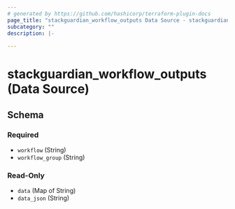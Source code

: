```yaml
---
# generated by https://github.com/hashicorp/terraform-plugin-docs
page_title: "stackguardian_workflow_outputs Data Source - stackguardian"
subcategory: ""
description: |-
  
---
```


# stackguardian_workflow_outputs (Data Source)





<!-- schema generated by tfplugindocs -->
## Schema

### Required

- `workflow` (String)
- `workflow_group` (String)

### Read-Only

- `data` (Map of String)
- `data_json` (String)
